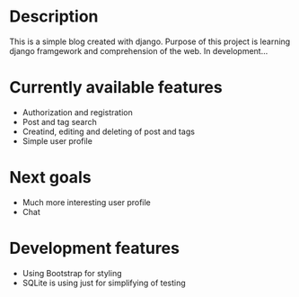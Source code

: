 # Description
This is a simple blog created with django. Purpose of this project is learning django framgework and comprehension of the web. In development...


# Currently available features
 - Authorization and registration
 - Post and tag search
 - Creatind, editing and deleting of post and tags
 - Simple user profile

# Next goals
 - Much more interesting user profile
 - Chat

# Development features
 - Using Bootstrap for styling
 - SQLite is using just for simplifying of testing
